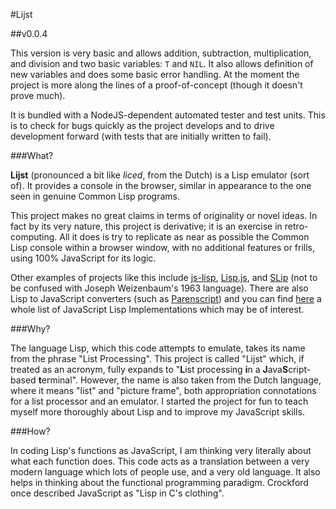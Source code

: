 #Lijst

##v0.0.4

This version is very basic and allows addition, subtraction, multiplication, and division and two basic variables: `T` and `NIL`. It also allows definition of new variables and does some basic error handling. At the moment the project is more along the lines of a proof-of-concept (though it doesn't prove much).

It is bundled with a NodeJS-dependent automated tester and test units. This is to check for bugs quickly as the project develops and to drive development forward (with tests that are initially written to fail).

###What?

**Lijst** (pronounced a bit like *liced*, from the Dutch) is a Lisp emulator (sort of). It provides a console in the browser, similar in appearance to the one seen in genuine Common Lisp programs.

This project makes no great claims in terms of originality or novel ideas. In fact by its very nature, this project is derivative; it is an exercise in retro-computing. All it does is try to replicate as near as possible the Common Lisp console within a browser window, with no additional features or frills, using 100% JavaScript for its logic.

Other examples of projects like this include [js-lisp](https://github.com/willurd/js-lisp), [Lisp.js](https://github.com/arian/LISP.js), and [SLip](http://lisperator.net/slip/) (not to be confused with Joseph Weizenbaum's 1963 language). There are also Lisp to JavaScript converters (such as [Parenscript](http://common-lisp.net/project/parenscript/)) and you can find [here](http://ceaude.twoticketsplease.de/js-lisps.html) a whole list of JavaScript Lisp Implementations which may be of interest.

###Why?

The language Lisp, which this code attempts to emulate, takes its name from the phrase "List Processing". This project is called "Lijst" which, if treated as an acronym, fully expands to "**L**ist processing **i**n a **J**ava**S**cript-based **t**erminal". However, the name is also taken from the Dutch language, where it means "list" and "picture frame", both appropriation connotations for a list processor and an emulator. I started the project for fun to teach myself more thoroughly about Lisp and to improve my JavaScript skills.

###How?

In coding Lisp's functions as JavaScript, I am thinking very literally about what each function does. This code acts as a translation between a very modern language which lots of people use, and a very old language. It also helps in thinking about the functional programming paradigm. Crockford once described JavaScript as "Lisp in C's clothing".

